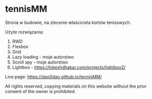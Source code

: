 # tennisMM

Strona w budowie, na zlecenie właściciela kortów tenisowych.

Użyte rozwiązania:
1. RWD
2. Flexbox
3. Grid
4. Lazy loading - moje autorstwo
5. Scroll spy - moje autorstwo
6. Lightbox - https://lokeshdhakar.com/projects/lightbox2/

Live page: https://dao0dao.github.io/tennisMM/

All rights reserved, copying materials on this website without the prior consent of the owner is prohibited.
